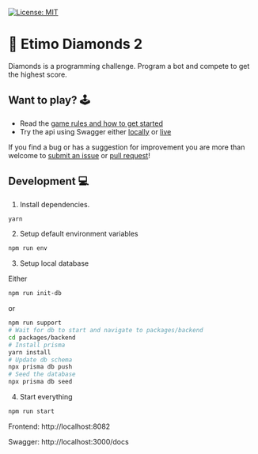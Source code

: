 [![License: MIT](https://img.shields.io/badge/License-MIT-yellow.svg)](https://opensource.org/licenses/MIT)

# 💎 Etimo Diamonds 2

Diamonds is a programming challenge. Program a bot and compete to get the highest score.

## Want to play? 🕹

- Read the [game rules and how to get started](RULES.md)
- Try the api using Swagger either [locally](http://localhost:3000/docs) or [live](http://diamonds.etimo.se/docs/)

If you find a bug or has a suggestion for improvement you are more than welcome to [submit an issue](https://github.com/Etimo/diamonds2/issues/new) or [pull request](https://github.com/Etimo/diamonds2/compare)!

## Development 💻

1. Install dependencies.

```sh
yarn
```

2. Setup default environment variables

```sh
npm run env
```

3. Setup local database

Either

```sh
npm run init-db
```

or

```sh
npm run support
# Wait for db to start and navigate to packages/backend
cd packages/backend
# Install prisma
yarn install
# Update db schema
npx prisma db push
# Seed the database
npx prisma db seed
```

4. Start everything

```sh
npm run start
```

Frontend: http://localhost:8082

Swagger: http://localhost:3000/docs
